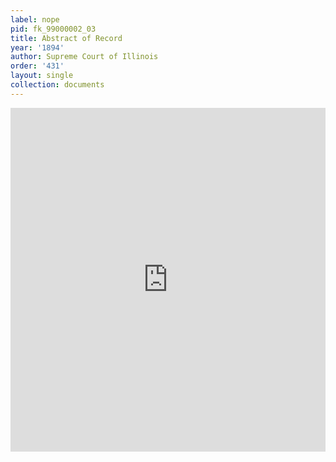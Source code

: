 ```yaml
---
label: nope
pid: fk_99000002_03
title: Abstract of Record
year: '1894'
author: Supreme Court of Illinois
order: '431'
layout: single
collection: documents
---
```

<iframe src="https://northwestern.app.box.com/embed/s/lx2y5vvcwugl1pm07bpjg6w4ieondoq1?sortColumn=date&view=list" width="100%" height="550" frameborder="0" allowfullscreen webkitallowfullscreen msallowfullscreen></iframe>
